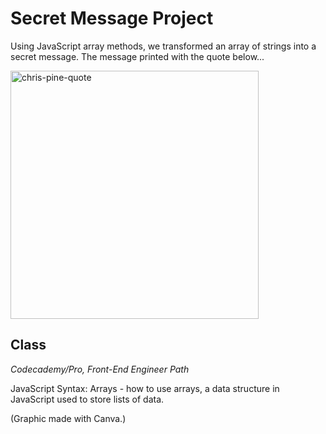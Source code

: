 # Secret Message Project

Using JavaScript array methods, we transformed an array of strings into a secret message. The message printed with the quote below...

<img width="397" alt="chris-pine-quote" src="https://user-images.githubusercontent.com/60168324/123203416-2c044a80-d46b-11eb-94e9-6c7f502c7eeb.png">


## Class
*Codecademy/Pro, Front-End Engineer Path*

JavaScript Syntax: Arrays - how to use arrays, a data structure in JavaScript used to store lists of data.

(Graphic made with Canva.)
